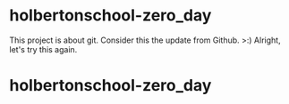 # holbertonschool-zero_day
This project is about git.
Consider this the update from Github. >:)
Alright, let's try this again.
# holbertonschool-zero_day
